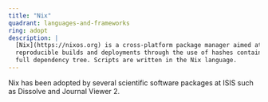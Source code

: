 ```yaml
---
title: "Nix"
quadrant: languages-and-frameworks
ring: adopt
description: |
  [Nix](https://nixos.org) is a cross-platform package manager aimed at supporting
  reproducible builds and deployments through the use of hashes containing the
  full dependency tree. Scripts are written in the Nix language.
---
```


Nix has been adopted by several scientific software packages at ISIS such as
Dissolve and Journal Viewer 2.
